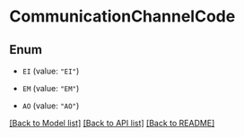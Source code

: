 # CommunicationChannelCode

## Enum


* `EI` (value: `"EI"`)

* `EM` (value: `"EM"`)

* `AO` (value: `"AO"`)


[[Back to Model list]](../README.md#documentation-for-models) [[Back to API list]](../README.md#documentation-for-api-endpoints) [[Back to README]](../README.md)


